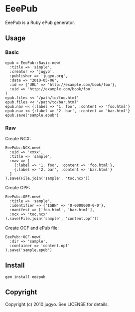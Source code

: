 EeePub
======

EeePub is a Ruby ePub generator.

Usage
-------

### Basic

    epub = EeePub::Basic.new(
      :title => 'simple',
      :creator => 'jugyo',
      :publisher => 'jugyo.org',
      :date => "2010-05-06",
      :id => {'URL' => 'http://example.com/book/foo'},
      :uid => 'http://example.com/book/foo'
    )
    epub.files << '/path/to/foo.html'
    epub.files << '/path/to/bar.html'
    epub.nav << {:label => '1. foo', :content => 'foo.html'}
    epub.nav << {:label => '2. bar', :content => 'bar.html'}
    epub.save('sample.epub')

### Raw

Create NCX:

    EeePub::NCX.new(
      :uid => 'xxxx',
      :title => 'sample',
      :nav => [
        {:label => '1. foo', :content => 'foo.html'},
        {:label => '2. bar', :content => 'bar.html'}
      ]
    ).save(File.join('sample', 'toc.ncx'))

Create OPF:

    EeePub::OPF.new(
      :title => 'sample',
      :identifier => {'ISBN' => '0-0000000-0-0'},
      :manifest => ['foo.html', 'bar.html'],
      :ncx => 'toc.ncx'
    ).save(File.join('sample', 'content.opf'))

Create OCF and ePub file:

    EeePub::OCF.new(
      :dir => 'sample',
      :container => 'content.opf'
    ).save('sample.epub')

Install
-------

    gem install eeepub

Copyright
-------

Copyright (c) 2010 jugyo. See LICENSE for details.
